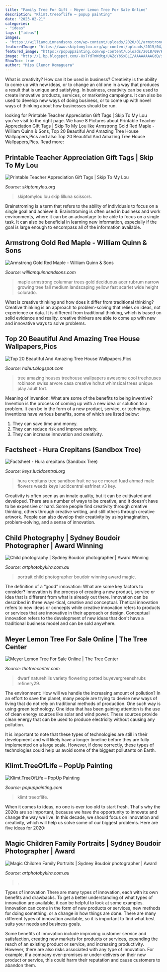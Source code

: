 ```yaml
---
title: "Family Tree For Gift - Meyer Lemon Tree For Sale Online"
description: "Klimt.treeoflife – popup painting"
date: "2023-02-21"
categories:
- "ideas"
tags: ["ideas"]
images:
- "https://williamquinnandsons.com/wp-content/uploads/2020/01/armstronggold1.jpg"
featuredImage: "https://www.skiptomylou.org/wp-content/uploads/2015/04/thanks-for-being-so-sweet-printable-tag-1.jpg"
featured_image: "https://popuppainting.com/wp-content/uploads/2018/09/Klimt.TreeOfLife-768x1024.jpg"
image: "http://1.bp.blogspot.com/-Ox7YdTmWdtg/UAZcYbSxBLI/AAAAAAAAGdQ/sbNgCgUUJ6k/s1600/Hdhut.blogspot.com+(3).jpg"
ShowToc: true
author: "Miss Elenor Romaguera"
---
```



What is creativity? How can it be used in business?
Creativity is the ability to come up with new ideas, or to change an old one in a way that produces a result that is unique and satisfying. In business, creativity can be used to create innovative products, services, or marketing campaigns. It can also be used to develop new ways of doing business, or to come up with novel ways of thinking about how businesses should be run.

	

		
looking for Printable Teacher Appreciation Gift Tags | Skip To My Lou you've visit to the right page. We have 8 Pictures about Printable Teacher Appreciation Gift Tags | Skip To My Lou like Armstrong Gold Red Maple - William Quinn &amp; Sons, Top 20 Beautiful And Amazing Tree House Wallpapers,Pics and also Top 20 Beautiful And Amazing Tree House Wallpapers,Pics. Read more:
		
    
## Printable Teacher Appreciation Gift Tags | Skip To My Lou

<img loading=lazy src="https://www.skiptomylou.org/wp-content/uploads/2015/04/thanks-for-being-so-sweet-printable-tag-1.jpg" onerror="this.onerror=null;this.src='https://tse3.mm.bing.net/th?id=OIP.lo2681cfHiUCTZHOru5IgAHaKr&amp;pid=15.1';" alt="Printable Teacher Appreciation Gift Tags | Skip To My Lou">

_Source: skiptomylou.org_

>skiptomylou lou skip lilluna scissors. 

	

Brainstroming is a term that refers to the ability of individuals to focus on a single goal and achieve it. Brainstroming is often used in business and work environments, where it can be an advantage to be able to focus on a single task. It can also be beneficial in learning new information, especially if the goal is large enough to encompass all of the information available.

    
## Armstrong Gold Red Maple - William Quinn &amp; Sons

<img loading=lazy src="https://williamquinnandsons.com/wp-content/uploads/2020/01/armstronggold1.jpg" onerror="this.onerror=null;this.src='https://tse3.mm.bing.net/th?id=OIP.RFhpKu5WibmkhEzdDrlDRgHaLK&amp;pid=15.1';" alt="Armstrong Gold Red Maple - William Quinn &amp; Sons">

_Source: williamquinnandsons.com_

>maple armstrong columnar trees gold deciduous acer rubrum narrow growing tree fall medium landscaping yellow fast scarlet wide height colorado. 

	

What is creative thinking and how does it differ from traditional thinking?
Creative thinking is an approach to problem-solving that relies on ideas, not experience or data. It is different from traditional thinking, which is based on solid evidence and reality. creative thinkers are able to come up with new and innovative ways to solve problems.

    
## Top 20 Beautiful And Amazing Tree House Wallpapers,Pics

<img loading=lazy src="http://1.bp.blogspot.com/-Ox7YdTmWdtg/UAZcYbSxBLI/AAAAAAAAGdQ/sbNgCgUUJ6k/s1600/Hdhut.blogspot.com+(3).jpg" onerror="this.onerror=null;this.src='https://tse4.mm.bing.net/th?id=OIP.E8Vo7MsOr54XrLljuyXIAAHaJ4&amp;pid=15.1';" alt="Top 20 Beautiful And Amazing Tree House Wallpapers,Pics">

_Source: hdhut.blogspot.com_

>tree amazing houses treehouse wallpapers awesome cool treehouses robinson swiss arvore casa creative hdhut whimsical trees unique play adult fort. 

	

Meaning of invention: What are some of the benefits to being inventive?
Invention is the process of coming up with a new idea or solution to a problem. It can be in the form of a new product, service, or technology. Inventions have various benefits, some of which are listed below: 
1. They can save time and money.
2. They can reduce risk and improve safety. 
3. They can increase innovation and creativity.

    
## Factsheet - Hura Crepitans (Sandbox Tree)

<img loading=lazy src="http://keys.lucidcentral.org/keys/v3/eafrinet/weeds/key/weeds/Media/Html/images/Hura_crepitans_(Sandbox_Tree)/hura_crepitans_04.jpg" onerror="this.onerror=null;this.src='https://tse1.mm.bing.net/th?id=OIP.y1d3I3_uwtsAxEYC9u9szwHaJ4&amp;pid=15.1';" alt="Factsheet - Hura crepitans (Sandbox Tree)">

_Source: keys.lucidcentral.org_

>hura crepitans tree sandbox fruit nc sa cc morad fuad ahmad male flowers weeds keys lucidcentral eafrinet v3 key. 

	

Creativity is often seen as an innate quality, but it can be cultivated and developed. There are a number of ways to be creative, and it doesn't have to be expensive or hard. Some people find creativity through creative thinking, others through creative writing, and still others through creative artwork. People can also develop their creativity by using imagination, problem-solving, and a sense of innovation.

    
## Child Photography | Sydney Boudoir Photographer | Award Winning

<img loading=lazy src="http://www.artphotobykira.com.au/wp-content/uploads/2015/05/portrait-photography-family-photos.jpg" onerror="this.onerror=null;this.src='https://tse1.mm.bing.net/th?id=OIP.VxAxlKefM3tTeZtE8HeWdAHaLH&amp;pid=15.1';" alt="Child photography | Sydney Boudoir photographer | Award Winning">

_Source: artphotobykira.com.au_

>portrait child photographer boudoir winning award magic. 

	

The definition of a “good” innovation: What are some key factors to consider?
Innovation is the process of creating a new product, service or idea that is different from what is already out there. Innovation can be described in three ways-tical, creative and conceptual. Thetical innovation refers to new ideas or concepts while creative innovation refers to products or services that are innovative in their approach or design. Conceptual innovation refers to the development of new ideas that don't have a traditional business model and can be sold anywhere.

    
## Meyer Lemon Tree For Sale Online | The Tree Center

<img loading=lazy src="https://www.thetreecenter.com/wp-content/uploads/2014/06/meyer-lemon-1-547x547.jpg" onerror="this.onerror=null;this.src='https://tse4.mm.bing.net/th?id=OIP.sAkT1N11RW_NKX9rN3QAyQHaHa&amp;pid=15.1';" alt="Meyer Lemon Tree For Sale Online | The Tree Center">

_Source: thetreecenter.com_

>dwarf naturehills variety flowering potted buyevergreenshrubs refinery29. 

	

The environment: How will we handle the increasing amount of pollution?
In an effort to save the planet, many people are trying to devise new ways of living that do not rely on traditional methods of production. One such way is using green technology. 
One idea that has been gaining attention is the use of clean energy sources like solar and wind power. These sources provide clean energy that can be used to produce electricity without causing any pollution. 

It is important to note that these types of technologies are still in their development and will likely have a longer timeline before they are fully implemented on a large scale. However, if done correctly, these types of technologies could help us avoid some of the biggest pollutants on Earth.

    
## Klimt.TreeOfLife – PopUp Painting

<img loading=lazy src="https://popuppainting.com/wp-content/uploads/2018/09/Klimt.TreeOfLife-768x1024.jpg" onerror="this.onerror=null;this.src='https://tse1.mm.bing.net/th?id=OIP.R8JSi49RRTI8U7evMn9KNgHaJ4&amp;pid=15.1';" alt="Klimt.TreeOfLife – PopUp Painting">

_Source: popuppainting.com_

>klimt treeoflife. 

	

When it comes to ideas, no one is ever too old to start fresh. That's why the 2020s are so important, because we have the opportunity to innovate and change the way we live. In this decade, we should focus on innovation and creativity, which will help us solve some of our biggest problems. Here are five ideas for 2020:

    
## Magic Children Family Portraits | Sydney Boudoir Photographer | Award

<img loading=lazy src="https://www.artphotobykira.com.au/wp-content/uploads/2014/11/arch2.jpg" onerror="this.onerror=null;this.src='https://tse2.mm.bing.net/th?id=OIP.1CboGVDMhL8g5aWY1ahlXQHaJ4&amp;pid=15.1';" alt="Magic Children Family Portraits | Sydney Boudoir photographer | Award">

_Source: artphotobykira.com.au_

>. 

	

Types of innovation
There are many types of innovation, each with its own benefits and drawbacks. To get a better understanding of what types of innovation are available, it can be helpful to look at some examples. 
Innovation can come in the form of new products or services, new methods for doing something, or a change in how things are done. There are many different types of innovation available, so it is important to find what best suits your needs and business goals. 

Some benefits of innovation include improving customer service and satisfaction, creating new markets for products or services, expanding the reach of an existing product or service, and increasing productivity. However, there are also risks associated with any type of innovation. For example, if a company over-promises or under-delivers on their new product or service, this could harm their reputation and cause customers to abandon them.

